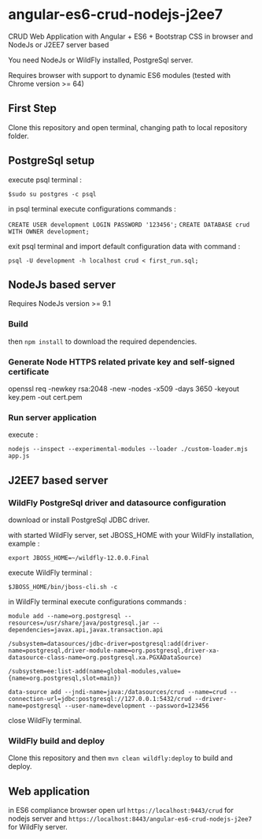 # angular-es6-crud-nodejs-j2ee7

CRUD Web Application with Angular + ES6 + Bootstrap CSS in browser and NodeJs or J2EE7 server based

You need NodeJs or WildFly installed, PostgreSql server.

Requires browser with support to dynamic ES6 modules (tested with Chrome version >= 64)

## First Step

Clone this repository and open terminal, changing path to local repository folder.

## PostgreSql setup

execute psql terminal :

`$sudo su postgres -c psql`

in psql terminal execute configurations commands :

`CREATE USER development LOGIN PASSWORD '123456';`
`CREATE DATABASE crud WITH OWNER development;`

exit psql terminal and import default configuration data with command :

`psql -U development -h localhost crud < first_run.sql;`

## NodeJs based server

Requires NodeJs version >= 9.1

### Build

then `npm install` to download the required dependencies.

### Generate Node HTTPS related private key and self-signed certificate

openssl req -newkey rsa:2048 -new -nodes -x509 -days 3650 -keyout key.pem -out cert.pem

### Run server application

execute :

`nodejs --inspect --experimental-modules --loader ./custom-loader.mjs app.js`

## J2EE7 based server

### WildFly PostgreSql driver and datasource configuration

download or install PostgreSql JDBC driver.

with started WildFly server, set JBOSS_HOME with your WildFly installation, example :

`export JBOSS_HOME=~/wildfly-12.0.0.Final`

execute WildFly terminal :

`$JBOSS_HOME/bin/jboss-cli.sh -c`

in WildFly terminal execute configurations commands :

`module add --name=org.postgresql --resources=/usr/share/java/postgresql.jar --dependencies=javax.api,javax.transaction.api`

`/subsystem=datasources/jdbc-driver=postgresql:add(driver-name=postgresql,driver-module-name=org.postgresql,driver-xa-datasource-class-name=org.postgresql.xa.PGXADataSource)`

`/subsystem=ee:list-add(name=global-modules,value={name=org.postgresql,slot=main})`

`data-source add --jndi-name=java:/datasources/crud --name=crud --connection-url=jdbc:postgresql://127.0.0.1:5432/crud --driver-name=postgresql --user-name=development --password=123456`

close WildFly terminal.

### WildFly build and deploy

Clone this repository and then `mvn clean wildfly:deploy` to build and deploy.

## Web application

in ES6 compliance browser open url `https://localhost:9443/crud` for nodejs server and `https://localhost:8443/angular-es6-crud-nodejs-j2ee7` for WildFly server.

